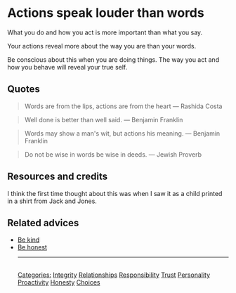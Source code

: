 # Actions speak louder than words

What you do and how you act is more important than what you say.

Your actions reveal more about the way you are than your words.

Be conscious about this when you are doing things. The way you act and how you behave will reveal your true self.


## Quotes

> Words are from the lips, actions are from the heart ― Rashida Costa

> Well done is better than well said. ― Benjamin Franklin

> Words may show a man's wit, but actions his meaning. ― Benjamin Franklin

> Do not be wise in words be wise in deeds. ― Jewish Proverb 

## Resources and credits

I think the first time thought about this was when I saw it as a child printed in a shirt from Jack and Jones.

## Related advices

- [Be kind](../Be%20kind/index.md)
- [Be honest](../Be%20honest/index.md)<hr/><br/>[Categories:](../Categories/index.md) [Integrity](../Categories/Integrity.md) [Relationships](../Categories/Relationships.md) [Responsibility](../Categories/Responsibility.md) [Trust](../Categories/Trust.md) [Personality](../Categories/Personality.md) [Proactivity](../Categories/Proactivity.md) [Honesty](../Categories/Honesty.md) [Choices](../Categories/Choices.md)